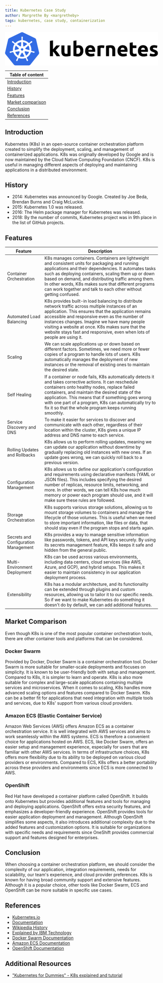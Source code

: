 ```yaml
---
title: Kubernetes Case Study
author: Margrethe By <margretheby>
tags: kubernetes, case study, containerization
---
```


![Image of Kubernetes Logo](./kubernetes-logo.png)


| **Table of content**                            |
| ----------------------------------------------- |
| [Introduction](#introduction)                   |
| [History](#history)                             |
| [Features](#features)                           |
| [Market comparison](#market-comparison)                           |
| [Conclusion](#conclusion)                       |
| [References](#references)                       |

## Introduction

Kubernetes (K8s) in an open-source container orchestration platform created to simplify the deployment, scaling, and management of containerized applications. K8s was originally developed by Google and is now maintained by the Cloud Native Computing Foundation (CNCF). K8s is useful in managing different aspects of deploying and maintaining applications in a distributed environment.

## History

- 2014: Kubernetes was announced by Google. Created by Joe Beda, Brendan Burns and Craig McLuckie.
- 2015: Kubernetes 1.0 was released.
- 2016: The Helm package manager for Kubernetes was released.
- 2018: By the number of commits, Kubernetes project was in 9th place in the list of GitHub projects. 

## Features

| Feature | Description |
| --- | --- |
| Container Orchestration | K8s manages containers. Containers are lightweight and consistent units for packaging and running applications and their dependencies. It automates tasks such as deploying containers, scaling them up or down based on demand, and distributing traffic among them. In other words, K8s makes sure that different programs can work together and talk to each other without getting confused. |
| Automated Load Balancing | K8s provides built-in load balancing to distribute network traffic across multiple instances of an application. This ensures that the application remains accessible and responsive even as the number of instances changes. Imagine we have many people visiting a website at once. K8s makes sure that the website stays fast and responsive, even when lots of people are using it. |
| Scaling | We can scale applications up or down based on different factors. Sometimes, we need more or fewer copies of a program to handle lots of users. K8s automatically manages the deployment of new instances or the removal of existing ones to maintain the desired state.  |
| Self Healing | If a container or node fails, K8s automatically detects it and takes corrective actions. It can reschedule containers onto healthy nodes, replace failed containers, and maintain the desired state of the application. This means that if something goes wrong with one part of a program, K8s can automatically try to fix it so that the whole program keeps running smoothly. |
| Service Discovery and DNS | To make it easier for services to discover and communicate with each other, regardless of their location within the cluster, K8s gives a unique IP address and DNS name to each service.  |
| Rolling Updates and Rollbacks | K8s allows us to perform rolling updates, meaning we can update our application without downtime by gradually replacing old instances with new ones. If an update goes wrong, we can quickly roll back to a previous version. |
| Configuration Management | K8s allows us to define our application's configuration and requirements using declarative manifests (YAML or JSON files). This includes specifying the desired number of replicas, resource limits, networking, and more. In other words, we can tell K8s how much memory or power each program should use, and it will make sure these rules are followed. |
| Storage Orchestration | K8s supports various storage solutions, allowing us to mount storage volumes to containers and manage the lifecycle of those volumes. This is useful when we need to store important information, like files or data, that should stay even if the program stops and starts again. |
| Secrets and Configuration Management | K8s provides a way to manage sensitive information like passwords, tokens, and API keys securely. By using its secrets management feature, K8s keeps it safe and hidden from the general public. |
| Multi-Environment Deployment | K8s can be used across various environments, including data centers, cloud services (like AWS, Azure, and GCP), and hybrid setups. This makes it easier to maintain consistency in our application deployment process.  |
| Extensibility | K8s has a modular architecture, and its functionality can be extended through plugins and custom resources, allowing us to tailor it to our specific needs. So if we want to make Kubernetes do something it doesn't do by default, we can add additional features. |


## Market Comparison
Even though K8s is one of the most popular container orchestration tools, there are other container tools and platforms that can be considered. 

### Docker Swarm
Provided by Docker, Docker Swarm is a container orchestration tool. Docker Swarm is more suitable for smaller-scale deployments and focuses on simplicity. It is known to be user-friendly both with setup and management. Compared to K8s, it is simpler to learn and operate. K8s is also more suitable for complex and large-scale applications containing multiple services and microservices. When it comes to scaling, K8s handles more advanced scaling options and features compared to Docker Swarm. K8s can be a better fit for applications that need integration with multiple tools and services, due to K8s' support from various cloud providers.

### Amazon ECS (Elastic Container Service)
Amazon Web Services (AWS) offers Amazon ECS as a container orchestration service. It is well integrated with AWS services and aims to work seamlessly within the AWS systems. ECS is therefore a convenient choice for applications hosted on AWS. ECS, like Docker Swarm, offers an easier setup and management experience, especially for users that are familiar with other AWS services. In terms of infrastructure choices, K8s offers more flexibility due to its ability to be deployed on various cloud providers or environments. Compared to ECS, K8s offers a better portability across these providers and environments since ECS is more connected to AWS. 

### OpenShift
Red Hat have developed a container platform called OpenShift. It builds onto Kubernetes but provides additional features and tools for managing and deploying applications. OpenShift offers extra security features, and emphasizes a developer-friendly experience. OpenShift provides tools for easier application deployment and management. Although OpenShift simplifies some aspects, it also introduces additional complexity due to the added features and customization options. It is suitable for organizations with specific needs and requirements since OneShift provides commercial support and features designed for enterprises.

## Conclusion
When choosing a container orchestration platform, we should consider the complexity of our application, integration requirements, needs for scalability, our team's experience, and cloud provider preferences. K8s is known for having broad community support and extensive features. Although it is a popular choice, other tools like Docker Swarm, ECS and OpenShift can be more suitable in specific use cases.


## References
- [Kubernetes.io](https://kubernetes.io/)
- [Documentation](https://kubernetes.io/docs/home/)
- [Wikipedia History](https://en.wikipedia.org/wiki/Kubernetes)
- [Explained by IBM Technology](https://www.youtube.com/watch?v=aSrqRSk43lY)
- [Docker Swarm Documentation](https://docs.docker.com/engine/swarm/)
- [Amazon ECS Documentation](https://docs.aws.amazon.com/ecs/)
- [OpenShift Documentation](https://docs.openshift.com/container-platform/4.13/welcome/oke_about.html)

## Additional Resources
- ["Kubernetes for Dummies" - K8s explained and tutorial](https://dev.to/stevenmcgown/kubernetes-for-dummies-5hmh)